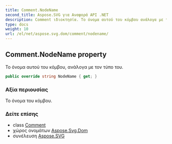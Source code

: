 ```yaml
---
title: Comment.NodeName
second_title: Aspose.SVG για Αναφορά API .NET
description: Comment ιδιοκτησία. Το όνομα αυτού του κόμβου ανάλογα με τον τύπο του.
type: docs
weight: 10
url: /el/net/aspose.svg.dom/comment/nodename/
---
```

## Comment.NodeName property

Το όνομα αυτού του κόμβου, ανάλογα με τον τύπο του.

```csharp
public override string NodeName { get; }
```

### Αξία περιουσίας

Το όνομα του κόμβου.

### Δείτε επίσης

* class [Comment](../)
* χώρος ονομάτων [Aspose.Svg.Dom](../../comment/)
* συνέλευση [Aspose.SVG](../../../)


